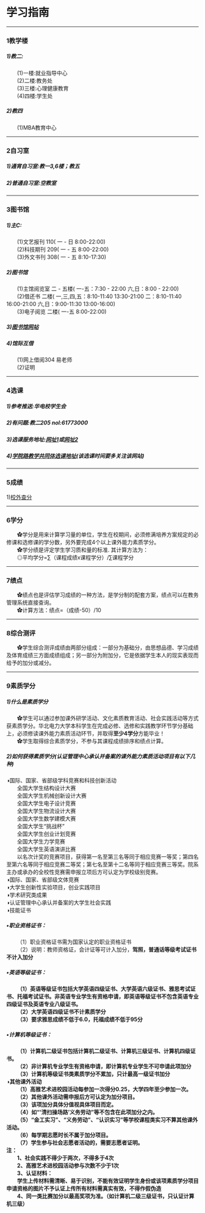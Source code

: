 # 学习指南 

---
### 1教学楼
##### 1)教二:
&emsp;&emsp;(1)一楼:就业指导中心<br>
&emsp;&emsp;(2)二楼:教务处<br>
&emsp;&emsp;(3)三楼:心理健康教育<br>
&emsp;&emsp;(4)四楼:学生处<br>
##### 2)教四
&emsp;&emsp;(1)MBA教育中心<br>

---
### 2自习室
##### 1)通宵自习室:教一3,6楼；教五<br>
##### 2)普通自习室:空教室<br>

---
### 3图书馆
##### 1)主C:<br>
&emsp;&emsp;(1)文艺报刊 110( 一 - 日  8:00-22:00)<br>
&emsp;&emsp;(2)科技期刊 209( 一 - 五  8:00-22:00)<br>
&emsp;&emsp;(3)外文书刊 308( 一 - 五  8:10-17:30)<br>
##### 2)图书馆
&emsp;&emsp;(1)主馆阅览室 二 - 五楼( 一-五：7:30 - 22:00  六,日：8:00 - 22:00)<br>
&emsp;&emsp;(2)借还书 二楼( 一,三,四,五：8:10-11:40  13:30-21:00   二：8:10-11:40  16:00-21:00   六,日：9:00-11:30 13:00-16:00)<br>
&emsp;&emsp;(3)电子阅览 二楼( 一-五  8:00-22:00)<br>
##### 3)[图书馆网站](http://library.ncepu.edu.cn)<br>
##### 4)馆际互借 
&emsp;&emsp;(1)网上借阅304 易老师<br>
&emsp;&emsp;(2)证明<br>

---
### 4选课
##### 1)参考推送:华电校学生会<br>
##### 2)有问题:教二205   nol:61773000<br>
##### 3)选课服务地址:[网址1](http://xuanke.ncepu.edu.cn)或[网址2](http://202.204.65.172) <br>
##### 4)[学院路教学共同体选课地址](http://www.xueyuanlu.cn)(该选课时间要多关注该网站)

---
### 5成绩
   1)[校外查分](http://vpn.ncepu.edu.cn)<br>

---
### 6学分
&emsp;&emsp;✿学分是用来计算学习量的单位，学生在校期间，必须修满培养方案规定的必修课和选修课的学分数，另外要完成4个以上课外能力素质学分。<br>
&emsp;&emsp;✿学分绩是评定学生学习质和量的标准. 其计算方法为：<br>
&emsp;&emsp;◎平均学分=∑（课程成绩x课程学分）/∑课程学分

---
### 7绩点
&emsp;&emsp;✿绩点也是评估学习成绩的一种方法，是学分制的配套方案，绩点可以在教务管理系统直接查询。<br>
&emsp;&emsp;✿计算方法：绩点=（成绩-50）/10
   
---
### 8综合测评
&emsp;&emsp;✿学生综合测评成绩由两部分组成：一部分为基础分，由思想品德、学习成绩及体育成绩三方面成绩组成；另一部分为附加分，它是依据学生本人的现实表现而给予的加分或减分。

---
### 9素质学分
##### 1)什么是素质学分
&emsp;&emsp;✿学生可以通过参加课外研学活动、文化素质教育活动、社会实践活动等方式获素质学分。华北电力大学本科学生在完成必修、选修和实践教学环节学分基础上，必须修读课外能力素质活动环节，并取得<b>至少4学分</b>方能毕业！<br>
&emsp;&emsp;✿学生取得综合素质学分，不参与其课程成绩排序和绩点计算。
##### 2)如何获得素质学分(<i>认证管理中心承认并备案的课外能力素质活动项目有以下几种</i>)<br>
◑国际、国家、省部级学科竞赛和科技创新活动<br>
&emsp;&emsp;全国大学生结构设计大赛<br>
&emsp;&emsp;全国大学生机械创新设计大赛<br>
&emsp;&emsp;全国大学生电子设计竞赛<br>
&emsp;&emsp;全国大学生物流设计大赛<br>
&emsp;&emsp;全国大学生数学建模大赛<br>
&emsp;&emsp;全国大学生“挑战杯”<br>
&emsp;&emsp;全国大学生创业计划竞赛<br>
&emsp;&emsp;全国大学生力学竞赛<br>
&emsp;&emsp;全国大学生英语演讲比赛<br>
&emsp;&emsp;以名次计奖的竞赛项目，获得第一名至第三名等同于相应竞赛一等奖；第四名至第六名等同于相应竞赛二等奖；第七名至第十二名等同于相应竞赛三等奖。院系主办或承办的全校性竞赛需申报立项后方可认定为学校级别竞赛。<br>
◑国际、国家、省部级文体竞赛<br>
◑大学生创新性实验项目，创业实践项目<br>
◑学术研究类成果<br>
◑认证管理中心承认并备案的大学生社会实践<br>
◑技能证书<br>
##### •职业资格证书：<br>
&emsp;&emsp;（1）职业资格证书需为国家认定的职业资格证书<br>
&emsp;&emsp;（2）说明：教师资格证，会计证等可计入加分，<b>驾照，普通话等级考试证书不计入加分<b><br>
##### •英语等级证书：
&emsp;&emsp;（1）英语等级证书包括大学英语四级证书、大学英语六级证书、雅思考试证书、托福考试证书。非英语专业学生有资格申请，即英语等级证书不包含英语专业四级证书及英语专业八级证书。<br>
&emsp;&emsp;（2）大学英语四级证书不计素质学分<br>
&emsp;&emsp;（3）要求雅思成绩不低于6.0，托福成绩不低于95分<br>
##### •计算机等级证书：
&emsp;&emsp;（1）计算机二级证书包括计算机二级证书、计算机三级证书、计算机四级证书。<br>
&emsp;&emsp;（2）非计算机专业学生有资格申请，即计算机专业学生不可申请此项加分<br>
&emsp;&emsp;（3）计算机等级证书类素质学分不累加，只计最高一级证书加分<br>
◑其他课外活动<br>
&emsp;&emsp;（1）高雅艺术进校园活动每参加一次得分0.25，大学四年至少参加一次。<br>
&emsp;&emsp;（2）其他课外活动需申报后方可认定为加分项目。<br>
&emsp;&emsp;（3）该项加分具体分值视具体项目而定。<br>
&emsp;&emsp;（4）如“‘清扫操场路’义务劳动”等不包含在此项加分之内。<br>
&emsp;&emsp;（5）“金工实习”、“义务劳动”、“认识实习”等学校课程类实习不算其他课外活动。<br>
&emsp;&emsp;（6）每学期志愿时长不属于加分项目。<br>
&emsp;&emsp;（7）学生参与社会志愿者活动的，需要志愿者证明。<br>
注：<br>
&emsp;&emsp;1、社会实践不得少于两次，不得多于4次<br>
&emsp;&emsp;2、高雅艺术进校园活动参与次数不少于1次<br>
&emsp;&emsp;3、认证材料：<br>
&emsp;&emsp;学生上传材料需清晰、易于识别，不能有效证明学生身份或该项素质学分项目申请资格的图片不予认证上传所有材料需真实有效，不得作假伪造<br>
&emsp;&emsp;4、同一类比赛加分以最高奖项为准。（如计算机二级三级证书，只认证计算机三级）<br>